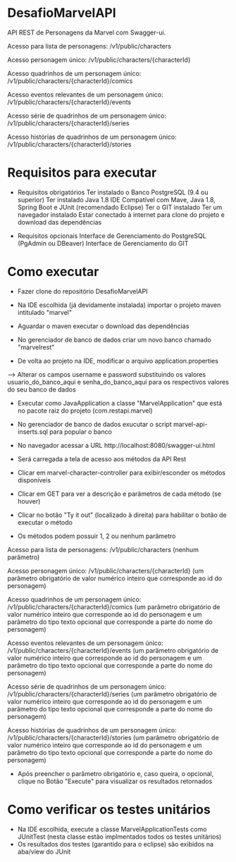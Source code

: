 # DesafioMarvelAPI

API REST de Personagens da Marvel com Swagger-ui.

Acesso para lista de personagens: /v1/public/characters

Acesso personagem único: /v1/public/characters/{characterId}

Acesso quadrinhos de um personagem único: /v1/public/characters/{characterId}/comics

Acesso eventos relevantes de um personagem único: /v1/public/characters/{characterId}/events

Acesso série de quadrinhos de um personagem único: /v1/public/characters/{characterId}/series

Acesso histórias de quadrinhos de um personagem único: /v1/public/characters/{characterId}/stories


# Requisitos para executar

- Requisitos obrigatórios
Ter instalado o Banco PostgreSQL (9.4 ou superior)
Ter instalado Java 1.8
IDE Compatível com Mave, Java 1.8, Spring Boot e JUnit (recomendado Eclipse)
Ter o GIT instalado
Ter um navegador instalado
Estar conectado à internet para clone do projeto e download das dependências

- Requisitos opcionais
Interface de Gerenciamento do PostgreSQL (PgAdmin ou DBeaver)
Interface de Gerenciamento do GIT

# Como executar

- Fazer clone do repositório DesafioMarvelAPI

- Na IDE escolhida (já devidamente instalada) importar o projeto maven intitulado "marvel"

- Aguardar o maven executar o download das dependências

- No gerenciador de banco de dados criar um novo banco chamado "marvelrest"

- De volta ao projeto na IDE, modificar o arquivo application.properties 

--> Alterar os campos username e password substituindo os valores usuario_do_banco_aqui e senha_do_banco_aqui para os respectivos valores do seu banco de dados

- Executar como JavaApplication a classe "MarvelApplication" que está no pacote raiz do projeto (com.restapi.marvel)

- No gerenciador de banco de dados exucutar o script marvel-api-inserts.sql para popular o banco 

- No navegador acessar a URL http://localhost:8080/swagger-ui.html

- Será carregada a tela de acesso aos métodos da API Rest

- Clicar em marvel-character-controller para exibir/esconder os métodos disponíveis

- Clicar em GET para ver a descrição e parâmetros de cada método (se houver)

- Clicar no botão "Ty it out" (localizado à direita) para habilitar o botão de executar o método

- Os métodos podem possuir 1, 2 ou nenhum parâmetro

Acesso para lista de personagens: /v1/public/characters (nenhum parâmetro)

Acesso personagem único: /v1/public/characters/{characterId} (um parâmetro obrigatório de valor numérico inteiro que corresponde ao id do personagem)

Acesso quadrinhos de um personagem único: /v1/public/characters/{characterId}/comics (um parâmetro obrigatório de valor numérico inteiro que corresponde ao id do personagem e
 um parâmetro do tipo texto opcional que corresponde a parte do nome do personagem)

Acesso eventos relevantes de um personagem único: /v1/public/characters/{characterId}/events (um parâmetro obrigatório de valor numérico inteiro que corresponde ao id do personagem e
 um parâmetro do tipo texto opcional que corresponde a parte do nome do personagem)

Acesso série de quadrinhos de um personagem único: /v1/public/characters/{characterId}/series (um parâmetro obrigatório de valor numérico inteiro que corresponde ao id do personagem e
 um parâmetro do tipo texto opcional que corresponde a parte do nome do personagem)

Acesso histórias de quadrinhos de um personagem único: /v1/public/characters/{characterId}/stories (um parâmetro obrigatório de valor numérico inteiro que corresponde ao id do personagem e
 um parâmetro do tipo texto opcional que corresponde a parte do nome do personagem)

- Após preencher o parâmetro obrigatório e, caso queira, o opcional, clique no Botão "Execute" para visualizar os resultados retornados


# Como verificar os testes unitários
- Na IDE escolhida, execute a classe MarvelApplicationTests como JUnitTest (nesta classe estão implmentados todos os testes unitários)
- Os resultados dos testes (garantido para o eclipse) são exibidos na aba/view do JUnit
